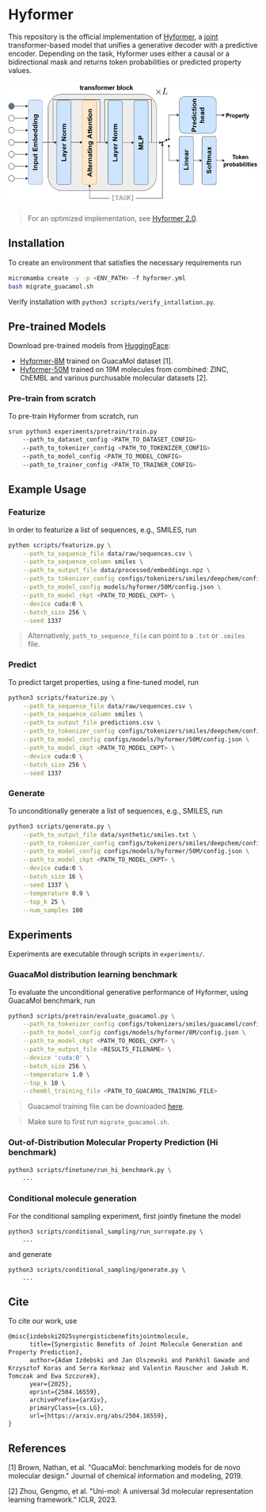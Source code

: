 # Hyformer

This repository is the official implementation of [Hyformer](https://arxiv.org/abs/2504.16559), a [joint](https://www.microsoft.com/en-us/research/wp-content/uploads/2016/02/LasserreBishopMinka06.pdf) transformer-based model that unifies a generative decoder with a predictive encoder. Depending on the task, Hyformer uses either a causal or a bidirectional mask and returns token probabilities or predicted property values.

<img src="hyformer.png" width="520" height="250"/>

> For an optimized implementation, see [Hyformer 2.0](https://github.com/szczurek-lab/hyformer/tree/hyformer-2.0). 


## Installation

To create an environment that satisfies the necessary requirements run
```bash
micromamba create -y -p <ENV_PATH> -f hyformer.yml
bash migrate_guacamol.sh 
```

Verify installation with `python3 scripts/verify_intallation.py`.

## Pre-trained Models

Download pre-trained models from [HuggingFace](https://huggingface.co/SzczurekLab/hyformer):

- [Hyformer-8M](https://huggingface.co/SzczurekLab/hyformer/tree/main/molecules/8M) trained on GuacaMol dataset [1].
- [Hyformer-50M](https://huggingface.co/SzczurekLab/hyformer/tree/main/molecules/50M) trained on 19M molecules from combined: ZINC, ChEMBL and various purchusable molecular datasets [2]. 

### Pre-train from scratch

To pre-train Hyformer from scratch, run

```bash
srun python3 experiments/pretrain/train.py
    --path_to_dataset_config <PATH_TO_DATASET_CONFIG>
    --path_to_tokenizer_config <PATH_TO_TOKENIZER_CONFIG>
    --path_to_model_config <PATH_TO_MODEL_CONFIG>
    --path_to_trainer_config <PATH_TO_TRAINER_CONFIG>
```

## Example Usage

### Featurize

In order to featurize a list of sequences, e.g., SMILES, run

```bash
python scripts/featurize.py \
    --path_to_sequence_file data/raw/sequences.csv \
    --path_to_sequence_column smiles \
    --path_to_output_file data/processed/embeddings.npz \
    --path_to_tokenizer_config configs/tokenizers/smiles/deepchem/config.json \
    --path_to_model_config models/hyformer/50M/config.json \
    --path_to_model_ckpt <PATH_TO_MODEL_CKPT> \
    --device cuda:0 \
    --batch_size 256 \
    --seed 1337
```

> Alternatively, `path_to_sequence_file` can point to a `.txt` or `.smiles` file. 

### Predict

To predict target properties, using a fine-tuned model, run
```bash
python3 scripts/featurize.py \
    --path_to_sequence_file data/raw/sequences.csv \
    --path_to_sequence_column smiles \
    --path_to_output_file predictions.csv \
    --path_to_tokenizer_config configs/tokenizers/smiles/deepchem/config.json \
    --path_to_model_config configs/models/hyformer/50M/config.json \
    --path_to_model_ckpt <PATH_TO_MODEL_CKPT> \
    --device cuda:0 \
    --batch_size 256 \
    --seed 1337
```

### Generate

To unconditionally generate a list of sequences, e.g., SMILES, run
```bash
python3 scripts/generate.py \
    --path_to_output_file data/synthetic/smiles.txt \
    --path_to_tokenizer_config configs/tokenizers/smiles/deepchem/config.json \
    --path_to_model_config configs/models/hyformer/50M/config.json \
    --path_to_model_ckpt <PATH_TO_MODEL_CKPT> \
    --device cuda:0 \
    --batch_size 16 \
    --seed 1337 \
    --temperature 0.9 \
    --top_k 25 \
    --num_samples 100
```


## Experiments

Experiments are executable through scripts in `experiments/`.

### GuacaMol distribution learning benchmark

To evaluate the unconditional generative performance of Hyformer, using GuacaMol benchmark, run 
```bash
python3 scripts/pretrain/evaluate_guacamol.py \
    --path_to_tokenizer_config configs/tokenizers/smiles/guacamol/config.json \
    --path_to_model_config configs/models/hyformer/8M/config.json \
    --path_to_model_ckpt <PATH_TO_MODEL_CKPT> \
    --path_to_output_file <RESULTS_FILENAME> \
    --device 'cuda:0' \
    --batch_size 256 \
    --temperature 1.0 \
    --top_k 10 \
    --chembl_training_file <PATH_TO_GUACAMOL_TRAINING_FILE>
```

> Guacamol training file can be downloaded [here](https://ndownloader.figshare.com/files/13612760).

> Make sure to first run `migrate_guacamol.sh`. 

### Out-of-Distribution Molecular Property Prediction (Hi benchmark)

```bash
python3 scripts/finetune/run_hi_benchmark.py \
    ...
```


### Conditional molecule generation

For the conditional sampling experiment, first jointly finetune the model
```train
python3 scripts/conditional_sampling/run_surrogate.py \
    ...
```
and generate
```train
python3 scripts/conditional_sampling/generate.py \
    ...
```

## Cite

To cite our work, use

```
@misc{izdebski2025synergisticbenefitsjointmolecule,
      title={Synergistic Benefits of Joint Molecule Generation and Property Prediction}, 
      author={Adam Izdebski and Jan Olszewski and Pankhil Gawade and Krzysztof Koras and Serra Korkmaz and Valentin Rauscher and Jakub M. Tomczak and Ewa Szczurek},
      year={2025},
      eprint={2504.16559},
      archivePrefix={arXiv},
      primaryClass={cs.LG},
      url={https://arxiv.org/abs/2504.16559}, 
}
```

## References

[1] Brown, Nathan, et al. "GuacaMol: benchmarking models for de novo molecular design." Journal of chemical information and modeling, 2019.

[2] Zhou, Gengmo, et al. "Uni-mol: A universal 3d molecular representation learning framework." ICLR, 2023.